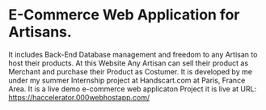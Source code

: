 # E-Commerce Web Application for Artisans.
It includes Back-End Database management and freedom to any Artisan to host their products.
At this Website Any Artisan can sell their product as Merchant and purchase their Product as Costumer.
It is developed by me under my summer Internship project at Handscart.com at Paris, France Area.
It is a live demo e-commerce web applicaton Project it is live at URL: https://haccelerator.000webhostapp.com/

